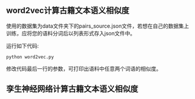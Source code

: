 
## word2vec计算古籍文本语义相似度

使用的数据集为data文件夹下的pairs_source.json文件，若想在自己的数据集上训练，应将您的语料分词后以列表形式存入json文件中。

运行如下代码:

```
python word2vec.py
```
修改代码最后一行的参数，可打印出语料中任意两个词语的相似度。

## 孪生神经网络计算古籍文本语义相似度
